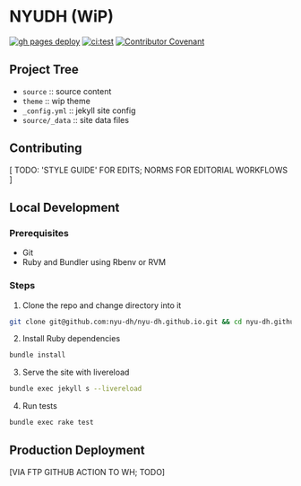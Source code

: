 # NYUDH (WiP)

[![gh pages deploy](https://github.com/nyu-dh/nyu-dh.github.io/actions/workflows/gh-pages-deploy.yml/badge.svg)](https://github.com/nyu-dh/nyu-dh.github.io/actions/workflows/gh-pages-deploy.yml) [![ci:test](https://github.com/nyu-dh/nyu-dh.github.io/actions/workflows/test.yml/badge.svg)](https://github.com/nyu-dh/nyu-dh.github.io/actions/workflows/test.yml) [![Contributor Covenant](https://img.shields.io/badge/Contributor%20Covenant-2.1-4baaaa.svg)](code_of_conduct.md) 

## Project Tree

- `source` :: source content  
- `theme`  :: wip theme  
- `_config.yml` :: jekyll site config  
- `source/_data` :: site data files

## Contributing

[ TODO: 'STYLE GUIDE' FOR EDITS; NORMS FOR EDITORIAL WORKFLOWS ]

## Local Development

### Prerequisites
- Git
- Ruby and Bundler using Rbenv or RVM

### Steps
1. Clone the repo and change directory into it
  ``` sh
  git clone git@github.com:nyu-dh/nyu-dh.github.io.git && cd nyu-dh.github.io
  ```

2. Install Ruby dependencies
  ``` sh
  bundle install
  ```

3. Serve the site with livereload
  ``` sh
  bundle exec jekyll s --livereload
  ```

4. Run tests
  ``` sh
  bundle exec rake test
  ```

## Production Deployment

[VIA FTP GITHUB ACTION TO WH; TODO]
